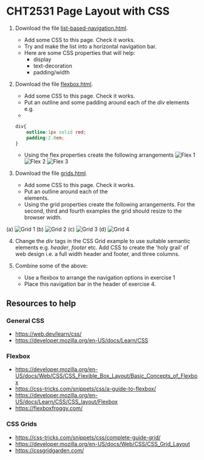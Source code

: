 # CHT2531 Page Layout with CSS
1. Download the file [list-based-navigation.html](list-based-navigation.html).
    * Add some CSS to this page. Check it works.
    * Try and make the list into a horizontal navigation bar.
    * Here are some CSS properties that will help:
        * display
        * text-decoration
        * padding/width

2. Download the file [flexbox.html](flexbox.html).
    * Add some CSS to this page. Check it works.
    * Put an outline and some padding around each of the *div* elements e.g.
    * 
    ```css
    div{
        outline:1px solid red;
        padding:2.0em;
    }
    ```
    * Using the flex properties create the following arrangements
![Flex 1](flex1.png "Flexbox Example")
![Flex 2](flex2.png "Flexbox Example")
![Flex 3](flex3.png "Flexbox Example")

3. Download the file [grids.html](grids.html).
    * Add some CSS to this page. Check it works.
    * Put an outline around each of the <div> elements.
    * Using the grid properties create the following arrangements. For the second, third and fourth examples the grid should resize to the browser width.

(a)
    ![Grid 1](grid1.png "Grid Example")
(b)
    ![Grid 2](grid2.png "Grid Example")
(c)
    ![Grid 3](grid3.png "Grid Example")
(d)
    ![Grid 4](grid4.png "Grid Example")


4. Change the *div* tags in the CSS Grid example to use suitable semantic elements e.g. *header*, *footer* etc. Add CSS to create the 'holy grail' of web design i.e. a full width header and footer, and three columns.


5. Combine some of the above:
    * Use a flexbox to arrange the navigation options in exercise 1
    * Place this navigation bar in the header of exercise 4.

## Resources to help

### General CSS
* https://web.dev/learn/css/
* https://developer.mozilla.org/en-US/docs/Learn/CSS

### Flexbox
* https://developer.mozilla.org/en-US/docs/Web/CSS/CSS_Flexible_Box_Layout/Basic_Concepts_of_Flexbox
* https://css-tricks.com/snippets/css/a-guide-to-flexbox/
* https://developer.mozilla.org/en-US/docs/Learn/CSS/CSS_layout/Flexbox
* https://flexboxfroggy.com/

### CSS Grids
* https://css-tricks.com/snippets/css/complete-guide-grid/
* https://developer.mozilla.org/en-US/docs/Web/CSS/CSS_Grid_Layout
* https://cssgridgarden.com/
